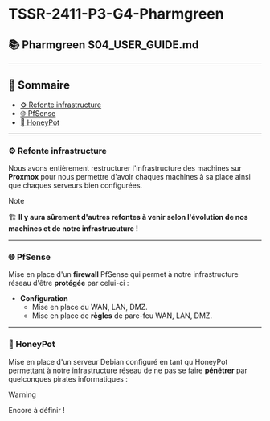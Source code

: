 # TSSR-2411-P3-G4-Pharmgreen
## 📚 Pharmgreen S04_USER_GUIDE.md
---
## 📑 Sommaire
- [⚙️ Refonte infrastructure](#refonte)
- [🌐 PfSense](#pfsense)
- [🍯 HoneyPot](#honeypot)

---

### **⚙️ Refonte infrastructure**
<span id="refonte"></span> 

 Nous avons entièrement restructurer l'infrastructure des machines sur **Proxmox** pour nous permettre d'avoir chaques machines à sa place ainsi que chaques serveurs bien configurées.
> [!NOTE]  
> 🏗️ **Il y aura sûrement d'autres refontes à venir selon l'évolution de nos machines et de notre infrastrucuture !**
---

### **🌐 PfSense**
<span id="pfsense"></span> 

Mise en place d'un **firewall** PfSense qui permet à notre infrastructure réseau d'être **protégée** par celui-ci : 

- **Configuration**
  - Mise en place du WAN, LAN, DMZ.
  - Mise en place de **règles** de pare-feu WAN, LAN, DMZ.

---

### **🍯 HoneyPot**
<span id="honeypot"></span> 

Mise en place d'un serveur Debian configuré en tant qu'HoneyPot permettant à notre infrastructure réseau de ne pas se faire **pénétrer** par quelconques pirates informatiques : 

> [!Warning]  
> Encore à définir !
  
